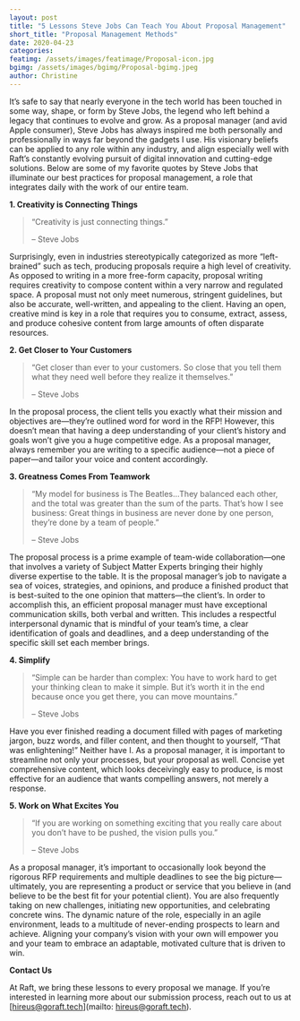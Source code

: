 ```yaml
--- 
layout: post 
title: "5 Lessons Steve Jobs Can Teach You About Proposal Management" 
short_title: "Proposal Management Methods" 
date: 2020-04-23
categories: 
featimg: /assets/images/featimage/Proposal-icon.jpg  
bgimg: /assets/images/bgimg/Proposal-bgimg.jpeg  
author: Christine 
--- 
```


It’s safe to say that nearly everyone in the tech world has been touched in some way, shape, or form by Steve Jobs, the legend who left behind a legacy that continues to evolve and grow. As a proposal manager (and avid Apple consumer), Steve Jobs has always inspired me both personally and professionally in ways far beyond the gadgets I use. His visionary beliefs can be applied to any role within any industry, and align especially well with Raft’s constantly evolving pursuit of digital innovation and cutting-edge solutions. Below are some of my favorite quotes by Steve Jobs that illuminate our best practices for proposal management, a role that integrates daily with the work of our entire team. 

 

**1. Creativity is Connecting Things** 

<blockquote>
<p>“Creativity is just connecting things.”  </p>
<p> – Steve Jobs </p>
</blockquote>

 

Surprisingly, even in industries stereotypically categorized as more “left-brained” such as tech, producing proposals require a high level of creativity. As opposed to writing in a more free-form capacity, proposal writing requires creativity to compose content within a very narrow and regulated space. A proposal must not only meet numerous, stringent guidelines, but also be accurate, well-written, and appealing to the client. Having an open, creative mind is key in a role that requires you to consume, extract, assess, and produce cohesive content from large amounts of often disparate resources. 

 

**2. Get Closer to Your Customers** 

<blockquote>
<p>“Get closer than ever to your customers. So close that you tell them what they need well before they realize it themselves.” </p> 

<p> – Steve Jobs </p>
</blockquote>

 

In the proposal process, the client tells you exactly what their mission and objectives are—they’re outlined word for word in the RFP! However, this doesn’t mean that having a deep understanding of your client’s history and goals won’t give you a huge competitive edge. As a proposal manager, always remember you are writing to a specific audience—not a piece of paper—and tailor your voice and content accordingly. 

 

**3. Greatness Comes From Teamwork**   

<blockquote>
<p>“My model for business is The Beatles…They balanced each other, and the total was greater than the sum of the parts. That’s how I see business: Great things in business are never done by one person, they’re done by a team of people.”  </p>

<p> – Steve Jobs </p>
</blockquote>

 

The proposal process is a prime example of team-wide collaboration—one that involves a variety of Subject Matter Experts bringing their highly diverse expertise to the table. It is the proposal manager’s job to navigate a sea of voices, strategies, and opinions, and produce a finished product that is best-suited to the one opinion that matters—the client’s. In order to accomplish this, an efficient proposal manager must have exceptional communication skills, both verbal and written. This includes a respectful interpersonal dynamic that is mindful of your team’s time, a clear identification of goals and deadlines, and a deep understanding of the specific skill set each member brings. 

 

**4. Simplify**

<blockquote>
<p> “Simple can be harder than complex: You have to work hard to get your thinking clean to make it simple. But it’s worth it in the end because once you get there, you can move mountains.” </p>

<p> – Steve Jobs </p>
</blockquote>

 

Have you ever finished reading a document filled with pages of marketing jargon, buzz words, and filler content, and then thought to yourself, “That was enlightening!” Neither have I. As a proposal manager, it is important to streamline not only your processes, but your proposal as well. Concise yet comprehensive content, which looks deceivingly easy to produce, is most effective for an audience that wants compelling answers, not merely a response.   

 

**5. Work on What Excites You**

<blockquote>
<p>“If you are working on something exciting that you really care about you don’t have to be pushed, the vision pulls you.”</p>  

<p> – Steve Jobs </p>
</blockquote>

 

As a proposal manager, it’s important to occasionally look beyond the rigorous RFP requirements and multiple deadlines to see the big picture—ultimately, you are representing a product or service that you believe in (and believe to be the best fit for your potential client). You are also frequently taking on new challenges, initiating new opportunities, and celebrating concrete wins. The dynamic nature of the role, especially in an agile environment, leads to a multitude of never-ending prospects to learn and achieve. Aligning your company’s vision with your own will empower you and your team to embrace an adaptable, motivated culture that is driven to win. 

 

**Contact Us**

At Raft, we bring these lessons to every proposal we manage. If you’re interested in learning more about our submission process, reach out to us at [hireus@goraft.tech](mailto: hireus@goraft.tech). 

 
